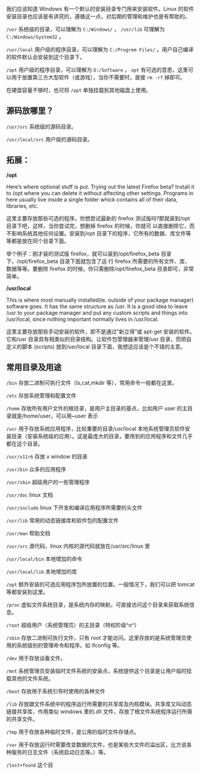 我们应该知道 Windows 有一个默认的安装目录专门用来安装软件。Linux 的软件安装目录也应该是有讲究的，遵循这一点，对后期的管理和维护也是有帮助的。

`/usr` 系统级的目录，可以理解为 `C:/Windows/` ， `/usr/lib` 可理解为 `C:/Windows/System32` 。

`/usr/local` 用户级的程序目录，可以理解为 `C:/Progrem Files/` 。用户自己编译的软件默认会安装到这个目录下。

`/opt` 用户级的程序目录，可以理解为 `D:/Software` ， `opt` 有可选的意思，这里可以用于放置第三方大型软件（或游戏），当你不需要时，直接 `rm -rf` 掉即可。

在硬盘容量不够时，也可将 `/opt` 单独挂载到其他磁盘上使用。

## 源码放哪里？

`/usr/src` 系统级的源码目录。

`/usr/local/src` 用户级的源码目录。

## 拓展：

**/opt**

Here’s where optional stuff is put. Trying out the latest Firefox beta? Install it to /opt where you can delete it without affecting other settings. Programs in here usually live inside a single folder whick contains all of their data, libraries, etc.

这里主要存放那些可选的程序。你想尝试最新的 firefox 测试版吗?那就装到/opt 目录下吧，这样，当你尝试完，想删掉 firefox 的时候，你就可 以直接删除它，而不影响系统其他任何设置。安装到/opt 目录下的程序，它所有的数据、库文件等等都是放在同个目录下面。

举个例子：刚才装的测试版 firefox，就可以装到/opt/firefox_beta 目录下，/opt/firefox_beta 目录下面就包含了运 行 firefox 所需要的所有文件、库、数据等等。要删除 firefox 的时候，你只需删除/opt/firefox_beta 目录即可，非常简单。

**/usr/local**

This is where most manually installed(ie. outside of your package manager) software goes. It has the same structure as /usr. It is a good idea to leave /usr to your package manager and put any custom scripts and things into /usr/local, since nothing important normally lives in /usr/local.

这里主要存放那些手动安装的软件，即不是通过“新立得”或 apt-get 安装的软件。它和/usr 目录具有相类似的目录结构。让软件包管理器来管理/usr 目录，而把自定义的脚本 (scripts) 放到/usr/local 目录下面，我想这应该是个不错的主意。

## 常用目录及用途

`/bin` 存放二进制可执行文件（ls,cat,mkdir 等），常用命令一般都在这里。

`/etc` 存放系统管理和配置文件

`/home` 存放所有用户文件的根目录，是用户主目录的基点，比如用户 user 的主目录就是/home/user，可以用~user 表示

`/usr` 用于存放系统应用程序，比较重要的目录/usr/local 本地系统管理员软件安装目录（安装系统级的应用）。这是最庞大的目录，要用到的应用程序和文件几乎都在这个目录。

`/usr/x11r6` 存放 x window 的目录

`/usr/bin` 众多的应用程序

`/usr/sbin` 超级用户的一些管理程序

`/usr/doc` linux 文档

`/usr/include` linux 下开发和编译应用程序所需要的头文件

`/usr/lib` 常用的动态链接库和软件包的配置文件

`/usr/man` 帮助文档

`/usr/src` 源代码，linux 内核的源代码就放在/usr/src/linux 里

`/usr/local/bin` 本地增加的命令

`/usr/local/lib` 本地增加的库

`/opt` 额外安装的可选应用程序包所放置的位置。一般情况下，我们可以把 tomcat 等都安装到这里。

`/proc` 虚拟文件系统目录，是系统内存的映射。可直接访问这个目录来获取系统信息。

`/root` 超级用户（系统管理员）的主目录（特权阶级^o^）

`/sbin` 存放二进制可执行文件，只有 root 才能访问。这里存放的是系统管理员使用的系统级别的管理命令和程序。如 ifconfig 等。

`/dev` 用于存放设备文件。

`/mnt` 系统管理员安装临时文件系统的安装点，系统提供这个目录是让用户临时挂载其他的文件系统。

`/boot` 存放用于系统引导时使用的各种文件

`/lib` 存放跟文件系统中的程序运行所需要的共享库及内核模块。共享库又叫动态链接共享库，作用类似 windows 里的.dll 文件，存放了根文件系统程序运行所需的共享文件。

`/tmp` 用于存放各种临时文件，是公用的临时文件存储点。

`/var` 用于存放运行时需要改变数据的文件，也是某些大文件的溢出区，比方说各种服务的日志文件（系统启动日志等。）等。

`/lost+found` 这个目

